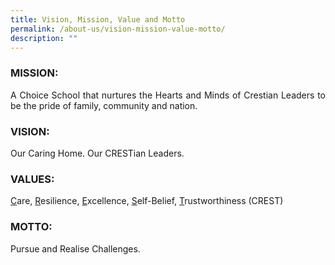 ```yaml
---
title: Vision, Mission, Value and Motto
permalink: /about-us/vision-mission-value-motto/
description: ""
---
```

<h3>MISSION:</h3>
<p align="justify">A Choice School that nurtures the Hearts and Minds of Crestian Leaders to be the pride of family, community and nation.</p>

<h3>VISION:</h3>
<p align="justify">Our Caring Home. Our CRESTian Leaders.</p>

<h3>VALUES:</h3>
<p align="justify"><u>C</u>are, <u>R</u>esilience, <u>E</u>xcellence, <u>S</u>elf-Belief, <u>T</u>rustworthiness (CREST)</p>

<h3>MOTTO:</h3>
<p align="justify">Pursue and Realise Challenges.</p>
